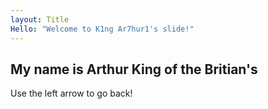 ```yaml
---
layout: Title
Hello: "Welcome to K1ng Ar7hur1's slide!"
---
```

My name is Arthur King of the Britian's
---
Use the left arrow to go back!
